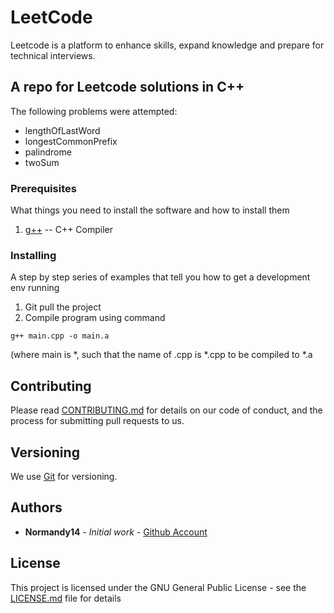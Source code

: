 # LeetCode
Leetcode is a platform to enhance skills, expand knowledge and prepare for technical interviews.

## A repo for Leetcode solutions in C++
The following problems were attempted:

- lengthOfLastWord
- longestCommonPrefix
- palindrome
- twoSum

### Prerequisites

What things you need to install the software and how to install them

1. [g++](https://www.cprogramming.com/g++.html) -- C++ Compiler

### Installing

A step by step series of examples that tell you how to get a development env running

1. Git pull the project
2. Compile program using command

```
g++ main.cpp -o main.a
```

(where main is *, such that the name of .cpp is *.cpp to be compiled to *.a

## Contributing

Please read [CONTRIBUTING.md](https://gist.github.com/PurpleBooth/b24679402957c63ec426) for details on our code of conduct, and the process for submitting pull requests to us.

## Versioning

We use [Git](https://gist.github.com/derhuerst/1b15ff4652a867391f03) for versioning.

## Authors

* **Normandy14** - *Initial work* - [Github Account](https://github.com/Normandy14)

## License

This project is licensed under the GNU General Public License - see the [LICENSE.md](LICENSE.md) file for details
